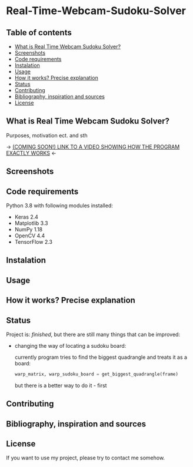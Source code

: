 # Real-Time-Webcam-Sudoku-Solver

## Table of contents
* [What is Real Time Webcam Sudoku Solver?](#What-is-Real-Time-Webcam-Sudoku-Solver?)
* [Screenshots](#Screenshots)
* [Code requirements](#Code-requirements)
* [Instalation](#Instalation)
* [Usage](#Usage)
* [How it works? Precise explanation](#How-it-works?-Precise-explanation)
* [Status](#Status)
* [Contributing](#Contributing)
* [Bibliography, inspiration and sources](#Bibliography,-inspiration-and-sources)
* [License](#License)

## What is Real Time Webcam Sudoku Solver?
Purposes, motivation ect.
and sth

-> [(COMING SOON!) LINK TO A VIDEO SHOWING HOW THE PROGRAM EXACTLY WORKS]() <-

## Screenshots


## Code requirements
Python 3.8 with following modules installed:
* Keras 2.4
* Matplotlib 3.3
* NumPy 1.18
* OpenCV 4.4
* TensorFlow 2.3

## Instalation


## Usage


## How it works? Precise explanation


## Status
Project is: _finished_, but there are still many things that can be improved:
* changing the way of locating a sudoku board:

  currently program tries to find the biggest quadrangle and treats it as a board:
  ```python
  warp_matrix, warp_sudoku_board = get_biggest_quadrangle(frame)
  ```
  but there is a better way to do it - first 


## Contributing


## Bibliography, inspiration and sources


## License
If you want to use my project, please try to contact me somehow.
